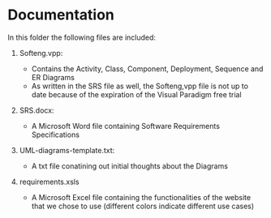 # Documentation

In this folder the following files are included:
1. Softeng.vpp:
    - Contains the Activity, Class, Component, Deployment, Sequence and ER Diagrams
    - As written in the SRS file as well, the Softeng,vpp file is not up to date because
    of the expiration of the Visual Paradigm free trial

2. SRS.docx:
    - A Microsoft Word file containing Software Requirements Specifications

3. UML-diagrams-template.txt:
    - A txt file conatining out initial thoughts about the Diagrams

4. requirements.xsls
    - A Microsoft Excel file containing the functionalities of the website that we chose to use (different colors indicate different use cases)